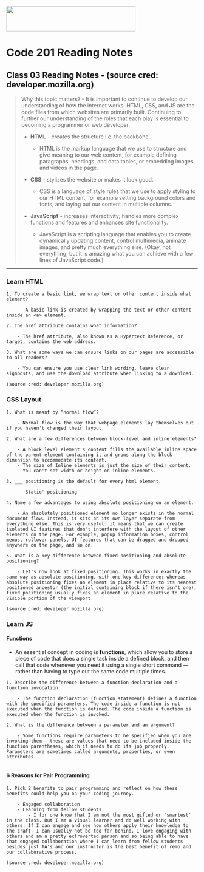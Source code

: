 <img src="https://members-csforall.imgix.net/members/logos/code-fellows-logo-horizontal-2-color-black.png" width="340" height="66">  

# Code 201 Reading Notes

## Class 03 Reading Notes - (source cred: developer.mozilla.org)  

> Why this topic matters? - It is important to continue to develop our understanding of how the internet works. HTML, CSS, and JS are the code files from which websites are primarily built. Continuing to further our understanding of the roles that each play is essential to becoming a programmer or web developer.
>
> - **HTML** - creates the structure i.e. the backbone.
>   - HTML is the markup language that we use to structure and give meaning to our web content, for example defining paragraphs, headings, and data tables, or embedding images and videos in the page.
> - **CSS** - stylizes the website or makes it look good.
>  
>   - CSS is a language of style rules that we use to apply styling to our HTML content, for example setting background colors and fonts, and laying out our content in multiple columns.
> - **JavaScript** - increases interactivity; handles more complex functions and features and enhances site functionality.
>  
>   - JavaScript is a scripting language that enables you to create dynamically updating content, control multimedia, animate images, and pretty much everything else. (Okay, not everything, but it is amazing what you can achieve with a few lines of JavaScript code.)
>  
---

### Learn HTML
```
1. To create a basic link, we wrap text or other content inside what element?

    -  A basic link is created by wrapping the text or other content inside an <a> element.

2. The href attribute contains what information?

    - The href attribute, also known as a Hypertext Reference, or target, contains the web address.

3. What are some ways we can ensure links on our pages are accessible to all readers?

    - You can ensure you use clear link wording, leave clear signposts, and use the download attribute when linking to a download.

(source cred: developer.mozilla.org)
```

### CSS Layout
```
1. What is meant by “normal flow”?

    - Normal flow is the way that webpage elements lay themselves out if you haven't changed their layout.

2. What are a few differences between block-level and inline elements?

    - A block level element's content fills the available inline space of the parent element containing it and grows along the block dimension to accommodate its content. 
    - The size of Inline elements is just the size of their content.
    - You can't set width or height on inline elements.

3. ___ positioning is the default for every html element.

    - 'Static' positioning

4. Name a few advantages to using absolute positioning on an element.

    - An absolutely positioned element no longer exists in the normal document flow. Instead, it sits on its own layer separate from everything else. This is very useful: it means that we can create isolated UI features that don't interfere with the layout of other elements on the page. For example, popup information boxes, control menus, rollover panels, UI features that can be dragged and dropped anywhere on the page, and so on.

5. What is a key difference between fixed positioning and absolute positioning?

    - Let's now look at fixed positioning. This works in exactly the same way as absolute positioning, with one key difference: whereas absolute positioning fixes an element in place relative to its nearest positioned ancestor (the initial containing block if there isn't one), fixed positioning usually fixes an element in place relative to the visible portion of the viewport. 

(source cred: developer.mozilla.org)
```

### Learn JS
#### Functions
- An essential concept in coding is **functions**, which allow you to store a piece of code that does a single task inside a defined block, and then call that code whenever you need it using a single short command — rather than having to type out the same code multiple times.

```
1. Describe the difference between a function declaration and a function invocation.

    - The function declaration (function statement) defines a function with the specified parameters. The code inside a function is not executed when the function is defined. The code inside a function is executed when the function is invoked.

2. What is the difference between a parameter and an argument?

    - Some functions require parameters to be specified when you are invoking them — these are values that need to be included inside the function parentheses, which it needs to do its job properly. Parameters are sometimes called arguments, properties, or even attributes.


```


#### 6 Reasons for Pair Programming
```
1. Pick 2 benefits to pair programming and reflect on how these benefits could help you on your coding journey.

    - Engaged collaboration
    - Learning from fellow students
        - I for one know that I am not the most gifted or 'smartest' in the class. But I am a visual learner and do well working with others. If I can engage and see how others apply their knowledge to the craft- I can usually not be too far behind. I love engaging with others and am a pretty extroverted person and so being able to have that engaged collaboration where I can learn from fellow students besides just TA's and our instructor is the best benefit of remo and our collaborative process.

(source cred: developer.mozilla.org)
```
